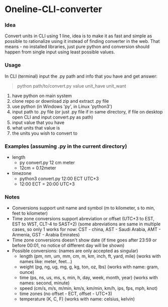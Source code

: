 # Oneline-CLI-converter
### Idea
Convert units in CLI using 1 line, idea is to make it as fast and simple as possible to rationalize using it instead of finding converter in the web. That means - no installed libraries, just pure python and conversion should happen from single input using least possible values.
### Usage
In CLI (terminal) input the .py path and info that you have and get answer:
> python path/to/convert.py value unit_have unit_want
1) have python on main system
2) clone repo or download zip and extract .py file
3) use python (in Windows 'py', in Linux 'python3')
4) input path to .py file (or just .py file if in same directory, if file on desktop open CLI and input convert.py as path)
5) input value that you have
6) what units that value is
7) the units you wish to convert to
### Examples (assuming .py in the current directory)
- length 
  - py convert.py 12 cm meter
  - 12cm = 0.12meter
- timezone
  - python3 convert.py 12:00 ECT UTC+3
  - 12:00 ECT = 20:00 UTC+3
### Notes
- Conversions support unit name and symbol (m to kilometer, s to min, feet to kilometer)
- Time zone conversions support abreviation or offset (UTC+3 to EST, EST to WST, CLT-4 to SAST+2) (some abreviations are same in multiple cases, so only 1 works for now: CST - china, AST - Saudi Arabia, AMT - Armenia, GST - Arabia Emirates) 
- Time zone conversions doesn't show date (if time goes after 23:59 or before 00:01, no notice of different day will be shown)
- Possible conversions: (names are only accepted as singular)
  - length (pm, nm, um, mm, cm, m, km, inch, ft, yard, mile) (works with names like: meter, feet...)
  - weight (pg, ng, ug, mg, g, kg, ton, oz, lbs) (works with name: gram, ounce)
  - time (ps, ns, us, ms, s, min, h, day, week, month, year) (works with names: second, minute)
  - speed (cm/s, m/s, m/min, km/s, km/min, km/h, ips, fps, mph, knot)
  - time zones (no offset - ECT, offset - UTC+3)
  - temperature (K, C, F) (works with name: celsius, kelvin)
